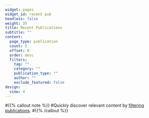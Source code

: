 ```yaml
---
widget: pages
widget_id: recent pub
headless: false
weight: 35
title: Recent Publications
subtitle: ""
content:
  page_type: publication
  count: 5
  offset: 0
  order: desc
  filters:
    tag: ""
    category: ""
    publication_type: ""
    author: ""
    exclude_featured: false
design:
  view: 4
---
```


#{{% callout note %}}
#Quickly discover relevant content by [filtering publications](./publication/).
#{{% /callout %}}
